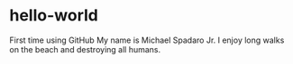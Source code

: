 # hello-world
First time using GitHub
My name is Michael Spadaro Jr. I enjoy long walks on the beach and destroying all humans.
